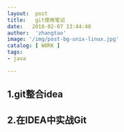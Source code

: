 ```yaml
---
layout:  post
title:   git使用笔记
date:   2018-02-07 13:44:48
author:  'zhangtao'
image: '/img/post-bg-unix-linux.jpg'
catalog: [ WORK ]
tags:
- java

---
```



## 1.git整合idea

## 2.在IDEA中实战Git

